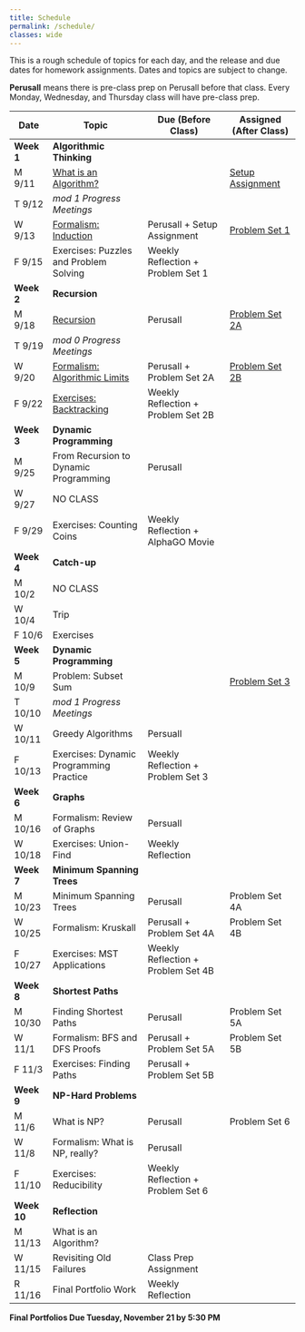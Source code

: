 ```yaml
---
title: Schedule
permalink: /schedule/
classes: wide
---
```


This is a rough schedule of topics for each day, and the release and due dates for homework assignments. Dates and topics are subject to change. 

**Perusall** means there is pre-class prep on Perusall before that class. Every Monday, Wednesday, and Thursday class will have pre-class prep. 

| Date	| Topic	| Due (Before Class) |	Assigned (After Class) |
| ------- | ----------| ------------- | -------------- |
| **Week 1** | **Algorithmic Thinking** | | |
| M 9/11 | [What is an Algorithm?][w1d1] | | [Setup Assignment][setup]
| T 9/12 | _mod 1 Progress Meetings_ 
| W 9/13 | [Formalism: Induction][w1d2] | Perusall + Setup Assignment | [Problem Set 1][ps1]
| F 9/15 | Exercises: Puzzles and Problem Solving | Weekly Reflection + Problem Set 1 | 
| **Week 2** | **Recursion** | | |
| M 9/18 | [Recursion][w2d1] | Perusall | [Problem Set 2A][ps2a]
| T 9/19 | _mod 0 Progress Meetings_
| W 9/20 | [Formalism: Algorithmic Limits][w2d2] | Perusall + Problem Set 2A | [Problem Set 2B][ps2b]
| F 9/22 | [Exercises: Backtracking][w2ex] | Weekly Reflection + Problem Set 2B
| **Week 3** | **Dynamic Programming** | | |
| M 9/25 | From Recursion to Dynamic Programming | Perusall | 
| W 9/27 | NO CLASS 
| F 9/29 | Exercises: Counting Coins | Weekly Reflection + AlphaGO Movie
| **Week 4** | **Catch-up** |
| M 10/2 | NO CLASS
| W 10/4 | Trip 
| F 10/6 | Exercises |
| **Week 5** | **Dynamic Programming** | | |
| M 10/9 | Problem: Subset Sum |  | [Problem Set 3][ps3]
| T 10/10 | _mod 1 Progress Meetings_
| W 10/11 | Greedy Algorithms | Persuall | 
| F 10/13 | Exercises: Dynamic Programming Practice | Weekly Reflection + Problem Set 3
| **Week 6** | **Graphs** | | |
| M 10/16 | Formalism: Review of Graphs | Persuall | 
| W 10/18 | Exercises: Union-Find | Weekly Reflection | 
| **Week 7** | **Minimum Spanning Trees** | | |
| M 10/23 | Minimum Spanning Trees | Perusall | Problem Set 4A
| W 10/25 | Formalism: Kruskall | Perusall + Problem Set 4A | Problem Set 4B
| F 10/27 | Exercises: MST Applications | Weekly Reflection + Problem Set 4B
| **Week 8** | **Shortest Paths** | | |
| M 10/30 | Finding Shortest Paths | Perusall | Problem Set 5A
| W 11/1 | Formalism: BFS and DFS Proofs | Perusall + Problem Set 5A | Problem Set 5B
| F 11/3 | Exercises: Finding Paths | Perusall + Problem Set 5B
| **Week 9** | **NP-Hard Problems** | | | 
| M 11/6 | What is NP? | Perusall | Problem Set 6
| W 11/8 | Formalism: What is NP, really? | Perusall | 
| F 11/10 | Exercises: Reducibility | Weekly Reflection + Problem Set 6
| **Week 10** | **Reflection** | | |
| M 11/13 | What is an Algorithm? 
| W 11/15 | Revisiting Old Failures | Class Prep Assignment
| R 11/16 | Final Portfolio Work | Weekly Reflection

**Final Portfolios Due Tuesday, November 21 by 5:30 PM**

[w1d1]: https://alackles.github.io/CMSC-510-FT-23/notes/w1d1
[w1d2]: https://alackles.github.io/CMSC-510-FT-23/notes/w1d2
[w2d1]: https://alackles.github.io/CMSC-510-FT-23/notes/w2d1
[w2d2]: https://alackles.github.io/CMSC-510-FT-23/notes/w2d2
[w2ex]: https://alackles.github.io/CMSC-510-FT-23/notes/w2ex

[setup]: https://alackles.github.io/CMSC-510-FT-23/notes/setup
[ps1]: https://classroom.github.com/a/zaXiMXzr
[ps2a]: https://classroom.github.com/a/LqQo6KM5
[ps2b]: https://classroom.github.com/a/50bGVa8S
[ps3]: https://classroom.github.com/a/vDLlaw3w